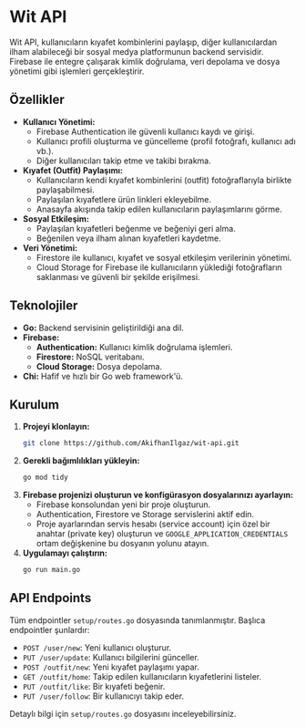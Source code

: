 
# Wit API

Wit API, kullanıcıların kıyafet kombinlerini paylaşıp, diğer kullanıcılardan ilham alabileceği bir sosyal medya platformunun backend servisidir. Firebase ile entegre çalışarak kimlik doğrulama, veri depolama ve dosya yönetimi gibi işlemleri gerçekleştirir.

## Özellikler

* **Kullanıcı Yönetimi:**
    * Firebase Authentication ile güvenli kullanıcı kaydı ve girişi.
    * Kullanıcı profili oluşturma ve güncelleme (profil fotoğrafı, kullanıcı adı vb.).
    * Diğer kullanıcıları takip etme ve takibi bırakma.
* **Kıyafet (Outfit) Paylaşımı:**
    * Kullanıcıların kendi kıyafet kombinlerini (outfit) fotoğraflarıyla birlikte paylaşabilmesi.
    * Paylaşılan kıyafetlere ürün linkleri ekleyebilme.
    * Anasayfa akışında takip edilen kullanıcıların paylaşımlarını görme.
* **Sosyal Etkileşim:**
    * Paylaşılan kıyafetleri beğenme ve beğeniyi geri alma.
    * Beğenilen veya ilham alınan kıyafetleri kaydetme.
* **Veri Yönetimi:**
    * Firestore ile kullanıcı, kıyafet ve sosyal etkileşim verilerinin yönetimi.
    * Cloud Storage for Firebase ile kullanıcıların yüklediği fotoğrafların saklanması ve güvenli bir şekilde erişilmesi.

## Teknolojiler

* **Go:** Backend servisinin geliştirildiği ana dil.
* **Firebase:**
    * **Authentication:** Kullanıcı kimlik doğrulama işlemleri.
    * **Firestore:** NoSQL veritabanı.
    * **Cloud Storage:** Dosya depolama.
* **Chi:** Hafif ve hızlı bir Go web framework'ü.

## Kurulum

1. **Projeyi klonlayın:**
   ```bash
   git clone https://github.com/AkifhanIlgaz/wit-api.git
   ```
2. **Gerekli bağımlılıkları yükleyin:**
   ```bash
   go mod tidy
   ```
3. **Firebase projenizi oluşturun ve konfigürasyon dosyalarınızı ayarlayın:**
    * Firebase konsolundan yeni bir proje oluşturun.
    * Authentication, Firestore ve Storage servislerini aktif edin.
    * Proje ayarlarından servis hesabı (service account) için özel bir anahtar (private key) oluşturun ve `GOOGLE_APPLICATION_CREDENTIALS` ortam değişkenine bu dosyanın yolunu atayın.
4. **Uygulamayı çalıştırın:**
   ```bash
   go run main.go
   ```

## API Endpoints

Tüm endpointler `setup/routes.go` dosyasında tanımlanmıştır. Başlıca endpointler şunlardır:

* `POST /user/new`: Yeni kullanıcı oluşturur.
* `PUT /user/update`: Kullanıcı bilgilerini günceller.
* `POST /outfit/new`: Yeni kıyafet paylaşımı yapar.
* `GET /outfit/home`: Takip edilen kullanıcıların kıyafetlerini listeler.
* `PUT /outfit/like`: Bir kıyafeti beğenir.
* `PUT /user/follow`: Bir kullanıcıyı takip eder.

Detaylı bilgi için `setup/routes.go` dosyasını inceleyebilirsiniz.
